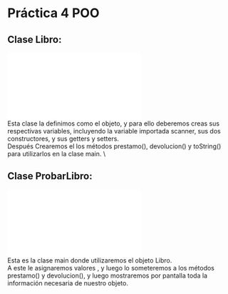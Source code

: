 # Práctica 4  POO
## Clase Libro:
![Imagen 1](/Programacion/P4-Poo/T4-POO-Libro/Libro/Libro.java) \
Esta clase la definimos como el objeto, y para ello deberemos creas sus respectivas variables, incluyendo la variable importada scanner, sus dos constructores, y sus getters y setters. \
Después Crearemos el los métodos prestamo(), devolucion() y toString() para utilizarlos en la clase main. \
## Clase ProbarLibro:
![Imagen 1](/Programacion/P4-Poo/T4-POO-Libro/Libro/ProbarLibro.java) \
Esta es la clase main donde utilizaremos el objeto Libro. \
A este le asignaremos valores , y luego lo someteremos a los métodos prestamo() y devolucion(), y luego mostraremos por pantalla toda la información necesaria de nuestro objeto.
